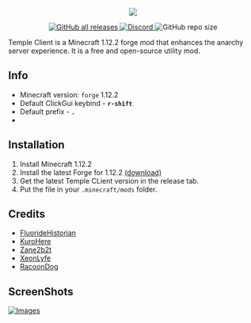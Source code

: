 <p align="center">
  <img src="https://github.com/PhilipPanda/Temple-Client/blob/main/github/images/logo.png">
</p>

<p align="center">
  <a href="https://github.com/TempleDevelopment/Temple-Client/releases">
    <img src="https://img.shields.io/github/downloads/TempleDevelopment/Temple-Client/total?color=seagreen" alt="GitHub all releases">
  </a>
  <a href="https://discord.gg/XZUGTpGCe8">
    <img src="https://img.shields.io/discord/1125838140456849418?color=skyblue&logo=discord&logoColor=white" alt="Discord">
  </a>
  <img src="https://img.shields.io/github/repo-size/TempleDevelopment/Temple-Client" alt="GitHub repo size">
</p>

Temple Client is a Minecraft 1.12.2 forge mod that enhances the anarchy server experience. 
It is a free and open-source utility mod.

## Info
- Minecraft version: ```forge``` 1.12.2
- Default ClickGui keybind - **```r-shift```**
- Default prefix  - **```.```**
- 
## Installation
1. Install Minecraft 1.12.2
2. Install the latest Forge for 1.12.2 [(download)](https://files.minecraftforge.net/net/minecraftforge/forge/index_1.12.2.html)
3. Get the latest Temple CLient version in the release tab.
4. Put the file in your `.minecraft/mods` folder.

## Credits
- [FluorideHistorian](https://github.com/FluorideHistorian)
- [KuroHere](https://github.com/KuroHere)
- [Zane2b2t](https://github.com/Zane2b2t)
- [XeonLyfe](https://github.com/XeonLyfe)
- [RacoonDog](https://github.com/RacoonDog)

## ScreenShots
<a href="https://github.com/PhilipPanda/Temple-Client/blob/main/github/images/">
  <img src="https://github.com/PhilipPanda/Temple-Client/blob/main/github/images/" alt="Images">
</a>
